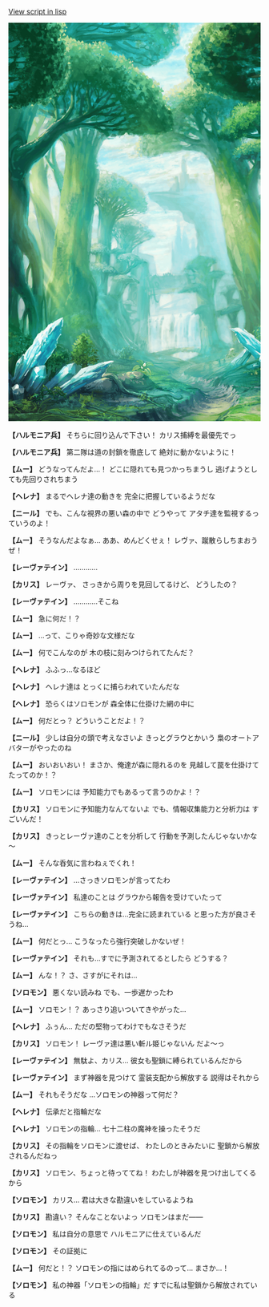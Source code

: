 [View script in lisp](../scripts/100213043.txt)

![forest.png](../images/backgrounds/forest.png)

**【ハルモニア兵】**
そちらに回り込んで下さい！
カリス捕縛を最優先でっ

**【ハルモニア兵】**
第二隊は道の封鎖を徹底して
絶対に動かないように！

**【ムー】**
どうなってんだよ…！
どこに隠れても見つかっちまうし
逃げようとしても先回りされちまう

**【ヘレナ】**
まるでヘレナ達の動きを
完全に把握しているようだな

**【ニール】**
でも、こんな視界の悪い森の中で
どうやって
アタチ達を監視するっていうのよ！

**【ムー】**
そうなんだよなぁ…
ああ、めんどくせぇ！
レヴァ、蹴散らしちまおうぜ！

**【レーヴァテイン】**
…………

**【カリス】**
レーヴァ、
さっきから周りを見回してるけど、
どうしたの？

**【レーヴァテイン】**
…………そこね

**【ムー】**
急に何だ！？

**【ムー】**
…って、こりゃ奇妙な文様だな

**【ムー】**
何でこんなのが
木の枝に刻みつけられてたんだ？

**【ヘレナ】**
ふふっ…なるほど

**【ヘレナ】**
ヘレナ達は
とっくに捕らわれていたんだな

**【ヘレナ】**
恐らくはソロモンが
森全体に仕掛けた網の中に

**【ムー】**
何だとっ？
どういうことだよ！？

**【ニール】**
少しは自分の頭で考えなさいよ
きっとグラウとかいう
梟のオートアバターがやったのね

**【ムー】**
おいおいおい！
まさか、俺達が森に隠れるのを
見越して罠を仕掛けてたってのか！？

**【ムー】**
ソロモンには
予知能力でもあるって言うのかよ！？

**【カリス】**
ソロモンに予知能力なんてないよ
でも、情報収集能力と分析力は
すごいんだ！

**【カリス】**
きっとレーヴァ達のことを分析して
行動を予測したんじゃないかな～

**【ムー】**
そんな呑気に言わねぇでくれ！

**【レーヴァテイン】**
…さっきソロモンが言ってたわ

**【レーヴァテイン】**
私達のことは
グラウから報告を受けていたって

**【レーヴァテイン】**
こちらの動きは…完全に読まれている
と思った方が良さそうね…

**【ムー】**
何だとっ…
こうなったら強行突破しかないぜ！

**【レーヴァテイン】**
それも…すでに予測されてるとしたら
どうする？

**【ムー】**
んな！？
さ、さすがにそれは…

**【ソロモン】**
悪くない読みね
でも、一歩遅かったわ

**【ムー】**
ソロモン！？
あっさり追いついてきやがった…

**【ヘレナ】**
ふぅん…
ただの堅物ってわけでもなさそうだ

**【カリス】**
ソロモン！
レーヴァ達は悪い斬ル姫じゃないん
だよ～っ

**【レーヴァテイン】**
無駄よ、カリス…
彼女も聖鎖に縛られているんだから

**【レーヴァテイン】**
まず神器を見つけて
霊装支配から解放する
説得はそれから

**【ムー】**
それもそうだな
…ソロモンの神器って何だ？

**【ヘレナ】**
伝承だと指輪だな

**【ヘレナ】**
ソロモンの指輪…
七十二柱の魔神を操ったそうだ

**【カリス】**
その指輪をソロモンに渡せば、
わたしのときみたいに
聖鎖から解放されるんだねっ

**【カリス】**
ソロモン、ちょっと待っててね！
わたしが神器を見つけ出してくるから

**【ソロモン】**
カリス…
君は大きな勘違いをしているようね

**【カリス】**
勘違い？
そんなことないよっ
ソロモンはまだ――

**【ソロモン】**
私は自分の意思で
ハルモニアに仕えているんだ

**【ソロモン】**
その証拠に

**【ムー】**
何だと！？
ソロモンの指にはめられてるのって…
まさか…！

**【ソロモン】**
私の神器「ソロモンの指輪」だ
すでに私は聖鎖から解放されている